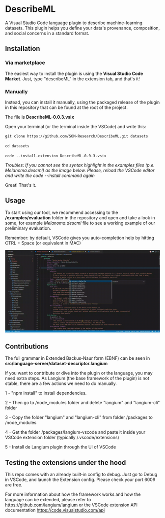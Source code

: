 # DescribeML
A Visual Studio Code language plugin to describe machine-learning datasets. This plugin helps you define your data's provenance, composition, and social concerns in a standard format.


## Installation 

### Via marketplace

The easiest way to install the plugin is using the **Visual Studio Code Market**. Just, type "describeML" in the extension tab, and that's it!

### Manually

Instead, you can install it manually, using the packaged release of the plugin in this repository that can be found at the root of the project. 

The file is **DescribeML-0.0.3.vsix**

Open your terminal (or the terminal inside the VSCode) and write this:

```
git clone https://github.com/SOM-Research/DescribeML.git datasets

cd datasets 

code --install-extension DescribeML-0.0.3.vsix
```

*Troubles: If you cannot see the syntax highlight in the examples files (p.e. *Melanoma.descml*) as the image below. Please, reload the VSCode editor and write the code --install command again*

Great! That's it.

## Usage

To start using our tool, we recommend accessing to the **/examples/evaluation** folder in the repository and open and take a look in some, for example *Melanoma.descml* file to see a working example of our preliminary evaluation.

Remember: by default, VSCode gives you auto-completion help by hitting CTRL + Space (or equivalent in MAC)

![Autocompletion feature](fileicons/Autcomplete.gif)

## Contributions

The full grammar in Extended Backus-Naur form (EBNF) can be seen in **src/language-server/dataset-descriptor.langium**

If you want to contribute or dive into the plugin or the language, you may need extra steps. As Langium (the base framework of the plugin) is not stable, there are a few actions we need to do manually.

1 - "npm install" to install dependencies.

2 - Then go to /node_modules folder and delete "langium" and "langium-cli" folder

3 - Copy the folder "langium" and "langium-cli" from folder /packages to /node_modules

4 - Get the folder /packages/langium-vscode and paste it inside your VSCode extension folder (typically <user home>/.vscode/extensions)
  
5 - Install de Langium plugin through the UI of VSCode


## Testing the extensions under the hood

This repo comes with an already built-in config to debug. Just go to Debug in VSCode, and launch the Extension config. Please check your port 6009 are free.
  
For more information about how the framework works and how the language can be extended, please refer to https://github.com/langium/langium or the VSCode extension API documentation https://code.visualstudio.com/api
